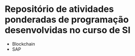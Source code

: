 # Repositório de atividades ponderadas de programação desenvolvidas no curso de SI

- Blockchain
- SAP
